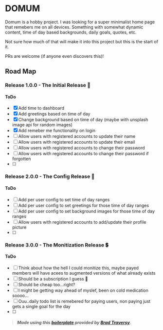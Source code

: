 # DOMUM
Domum is a hobby project. I was looking for a super minimalist home page that remebers me on all devices. Something with somewhat dynamic content, time of day based backgrounds, daily goals, quotes, etc.

Not sure how much of that will make it into this project but this is the start of it.

PRs are welcome (if anyone even discovers this)!

## Road Map

### Release 1.0.0 - The Initial Release 🚀
#### ToDo
- [x] Add time to dashboard
- [x] Add greetings based on time of day
- [x] Change background based on time of day (maybe with unsplash image api for random images)
- [x] Add remeber me functionality on login
- [ ] Allow users with registered accounts to update their name
- [ ] Allow users with registered accounts to update their email
- [ ] Allow users with registered accounts to change their password
- [ ] Allow users with registered accounts to change their password if forgotten
- [ ] 


### Release 2.0.0 - The Config Release 🔧
#### ToDo
- [ ] Add per user config to set time of day ranges
- [ ] Add per user config to set greetings for those time of day ranges
- [ ] Add per user config to set background images for those time of day ranges
- [ ] Allow users with registered accounts to add/update their profile picture
- [ ] 


### Release 3.0.0 - The Monitization Release 💲
#### ToDo
- [ ] Think about how the hell I could monitize this, maybe payed members will have acees to augmented versions of what already exists
- [ ] Should be a subscription I guess 🤷‍
- [ ] Should be cheap too...right?
- [ ] I might be getting way ahead of myslef, been on cold medication soooo...
- [ ] Ouu..daily todo list is remebered for paying users, non paying just gets a single goal for the day
- [ ]

> ##### Made using this [boilerplate](https://github.com/bradtraversy/node_passport_login) provided by [Brad Traversy](https://github.com/bradtraversy).